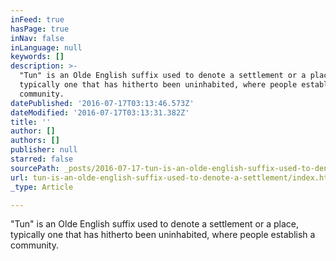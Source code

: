 ```yaml
---
inFeed: true
hasPage: true
inNav: false
inLanguage: null
keywords: []
description: >-
  "Tun" is an Olde English suffix used to denote a settlement or a place,
  typically one that has hitherto been uninhabited, where people establish a
  community.
datePublished: '2016-07-17T03:13:46.573Z'
dateModified: '2016-07-17T03:13:31.382Z'
title: ''
author: []
authors: []
publisher: null
starred: false
sourcePath: _posts/2016-07-17-tun-is-an-olde-english-suffix-used-to-denote-a-settlement.md
url: tun-is-an-olde-english-suffix-used-to-denote-a-settlement/index.html
_type: Article

---
```

"Tun" is an Olde English suffix used to denote a settlement or a place, typically one that has hitherto been uninhabited, where people establish a community.